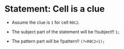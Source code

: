 # Statement: Cell is a clue

<!-- %% svg-grid: none -->
<!-- %% hide           -->

* Assume the clue is `1` for cell `R0C2`.

* The subject part of the statement will be !!subject!! `1;`

* The pattern part will be !!pattern!! `(?<R0C2>1);`
